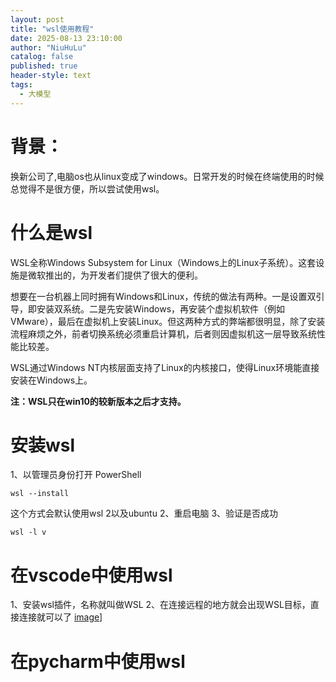 ```yaml
---
layout: post
title: "wsl使用教程"
date: 2025-08-13 23:10:00
author: "NiuHuLu"
catalog: false
published: true
header-style: text
tags:
  - 大模型
---
```


# 背景：
换新公司了,电脑os也从linux变成了windows。日常开发的时候在终端使用的时候总觉得不是很方便，所以尝试使用wsl。

# 什么是wsl
WSL全称Windows Subsystem for Linux（Windows上的Linux子系统）。这套设施是微软推出的，为开发者们提供了很大的便利。

想要在一台机器上同时拥有Windows和Linux，传统的做法有两种。一是设置双引导，即安装双系统。二是先安装Windows，再安装个虚拟机软件（例如VMware），最后在虚拟机上安装Linux。但这两种方式的弊端都很明显，除了安装流程麻烦之外，前者切换系统必须重启计算机，后者则因虚拟机这一层导致系统性能比较差。

WSL通过Windows NT内核层面支持了Linux的内核接口，使得Linux环境能直接安装在Windows上。

**注：WSL只在win10的较新版本之后才支持。**

# 安装wsl
1、以管理员身份打开 PowerShell
```
wsl --install
```
这个方式会默认使用wsl 2以及ubuntu
2、重启电脑
3、验证是否成功
```
wsl -l v
```


# 在vscode中使用wsl
1、安装wsl插件，名称就叫做WSL
2、在连接远程的地方就会出现WSL目标，直接连接就可以了
[image](../pict/wsl.png)]


# 在pycharm中使用wsl
